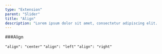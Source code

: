 ```yaml
---
type: "Extension"
parent: "Slider"
title: "Align"
description: "Lorem ipsum dolor sit amet, consectetur adipiscing elit. Nunc tempus laoreet leo sit amet iaculis."
---
```


###Align

`"align": "center"` `"align": "left"` `"align": "right"`

<demo>
  <demovanilla src="inline/core/slider/align-center">
  </demovanilla>
</demo>

<demo>
  <demovanilla src="inline/core/slider/align-left">
  </demovanilla>
</demo>

<demo>
  <demovanilla src="inline/core/slider/align-right">
  </demovanilla>
</demo>
